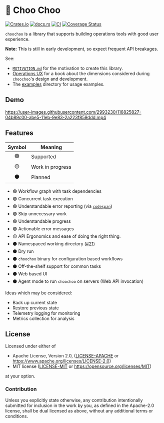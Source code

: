 # 🚂 Choo Choo

[![Crates.io](https://img.shields.io/crates/v/choochoo.svg)](https://crates.io/crates/choochoo)
[![docs.rs](https://img.shields.io/docsrs/choochoo)](https://docs.rs/choochoo)
[![CI](https://github.com/azriel91/choochoo/workflows/CI/badge.svg)](https://github.com/azriel91/choochoo/actions/workflows/ci.yml)
[![Coverage Status](https://codecov.io/gh/azriel91/choochoo/branch/main/graph/badge.svg)](https://codecov.io/gh/azriel91/choochoo)

`choochoo` is a library that supports building operations tools with good user experience.

**Note:** This is still in early development, so expect frequent API breakages.

See:

* [`MOTIVATION.md`](MOTIVATION.md) for the motivation to create this library.
* [Operations UX](https://azriel.im/ops_ux/) for a book about the dimensions considered during `choochoo`'s design and development.
* The [examples](examples) directory for usage examples.


## Demo

https://user-images.githubusercontent.com/2993230/116825827-04b89c00-abe5-11eb-9e83-2a223f859ddd.mp4


## Features

| Symbol | Meaning          |
| :----: | ---------------- |
|   🟢   | Supported        |
|   🟡   | Work in progress |
|   ⚫   | Planned          |

* 🟢 Workflow graph with task dependencies
* 🟢 Concurrent task execution
* 🟢 Understandable error reporting (via [`codespan`](https://github.com/brendanzab/codespan))
* 🟢 Skip unnecessary work
* 🟢 Understandable progress
* 🟢 Actionable error messages
* 🟡 API Ergonomics and ease of doing the right thing.
* ⚫ Namespaced working directory ([#21](https://github.com/azriel91/choochoo/issues/21))
* ⚫ Dry run
* ⚫ `choochoo` binary for configuration based workflows
* ⚫ Off-the-shelf support for common tasks
* ⚫ Web based UI
* ⚫ Agent mode to run `choochoo` on servers (Web API invocation)

Ideas which may be considered:

* Back up current state
* Restore previous state
* Telemetry logging for monitoring
* Metrics collection for analysis


## License

Licensed under either of

* Apache License, Version 2.0, ([LICENSE-APACHE](LICENSE-APACHE) or https://www.apache.org/licenses/LICENSE-2.0)
* MIT license ([LICENSE-MIT](LICENSE-MIT) or https://opensource.org/licenses/MIT)

at your option.


### Contribution

Unless you explicitly state otherwise, any contribution intentionally submitted for inclusion in the work by you, as defined in the Apache-2.0 license, shall be dual licensed as above, without any additional terms or conditions.
